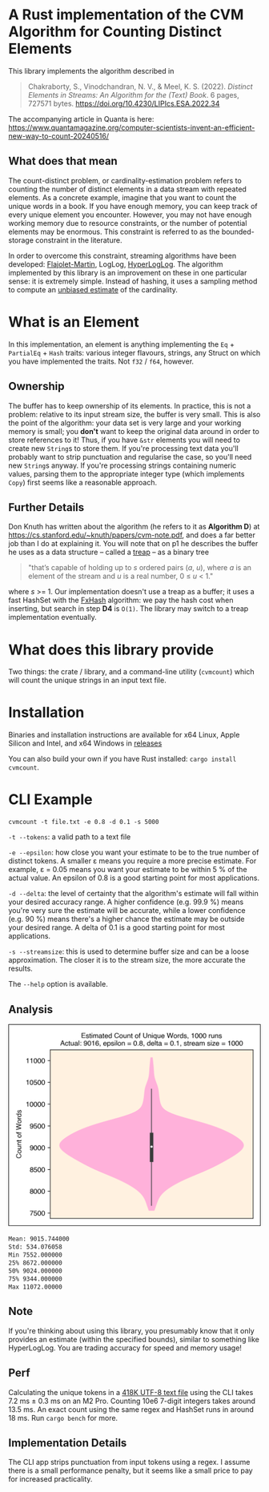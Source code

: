 # A Rust implementation of the CVM Algorithm for Counting Distinct Elements

This library implements the algorithm described in

> Chakraborty, S., Vinodchandran, N. V., & Meel, K. S. (2022). *Distinct Elements in Streams: An Algorithm for the (Text) Book*. 6 pages, 727571 bytes. https://doi.org/10.4230/LIPIcs.ESA.2022.34

The accompanying article in Quanta is here: https://www.quantamagazine.org/computer-scientists-invent-an-efficient-new-way-to-count-20240516/

## What does that mean
The count-distinct problem, or cardinality-estimation problem refers to counting the number of distinct elements in a data stream with repeated elements. As a concrete example, imagine that you want to count the unique words in a book. If you have enough memory, you can keep track of every unique element you encounter. However, you may not have enough working memory due to resource constraints, or the number of potential elements may be enormous. This constraint is referred to as the bounded-storage constraint in the literature.

In order to overcome this constraint, streaming algorithms have been developed: [Flajolet-Martin](https://en.wikipedia.org/wiki/Flajolet–Martin_algorithm), LogLog, [HyperLogLog](https://en.wikipedia.org/wiki/HyperLogLog). The algorithm implemented by this library is an improvement on these in one particular sense: it is extremely simple. Instead of hashing, it uses a sampling method to compute an [unbiased estimate](https://www.statlect.com/glossary/unbiased-estimator#:~:text=An%20estimator%20of%20a%20given,Examples) of the cardinality.

# What is an Element
In this implementation, an element is anything implementing the `Eq` + `PartialEq` + `Hash` traits: various integer flavours, strings, any Struct on which you have implemented the traits. Not `f32` / `f64`, however.

## Ownership
The buffer has to keep ownership of its elements. In practice, this is not a problem: relative to its input stream size, the buffer is very small. This is also the point of the algorithm: your data set is very large and your working memory is small; you **don't** want to keep the original data around in order to store references to it! Thus, if you have `&str` elements you will need to create new `String`s to store them. If you're processing text data you'll probably want to strip punctuation and regularise the case, so you'll need new `String`s anyway. If you're processing strings containing numeric values, parsing them to the appropriate integer type (which implements `Copy`) first seems like a reasonable approach.

## Further Details
Don Knuth has written about the algorithm (he refers to it as **Algorithm D**) at https://cs.stanford.edu/~knuth/papers/cvm-note.pdf, and does a far better job than I do at explaining it. You will note that on p1 he describes the buffer he uses as a data structure – called a [treap](https://en.wikipedia.org/wiki/Treap#:~:text=7%20External%20links-,Description,(randomly%20chosen)%20numeric%20priority.) – as a binary tree
> "that’s capable of holding up to _s_ ordered pairs (_a_, _u_), where _a_ is an element of the stream and _u_ is a real number, 0 ≤ _u_ < 1."

where _s_ >= 1. Our implementation doesn't use a treap as a buffer; it uses a fast HashSet with the [FxHash](https://docs.rs/fxhash/latest/fxhash/) algorithm: we pay the hash cost when inserting, but search in step **D4** is `O(1)`. The library may switch to a treap implementation eventually.

# What does this library provide
Two things: the crate / library, and a command-line utility (`cvmcount`) which will count the unique strings in an input text file.

# Installation
Binaries and installation instructions are available for x64 Linux, Apple Silicon and Intel, and x64 Windows in [releases](https://github.com/urschrei/cvmcount/releases)

You can also build your own if you have Rust installed: `cargo install cvmcount`.

# CLI Example

```shell
cvmcount -t file.txt -e 0.8 -d 0.1 -s 5000
```
`-t --tokens`: a valid path to a text file

`-e --epsilon`: how close you want your estimate to be to the true number of distinct tokens. A smaller ε means you require a more precise estimate. For example, ε = 0.05 means you want your estimate to be within 5 % of the actual value. An epsilon of 0.8 is a good starting point for most applications.

`-d --delta`: the level of certainty that the algorithm's estimate will fall within your desired accuracy range. A higher confidence (e.g. 99.9 %) means you're very sure the estimate will be accurate, while a lower confidence (e.g. 90 %) means there's a higher chance the estimate may be outside your desired range. A delta of 0.1 is a good starting point for most applications.

`-s --streamsize`: this is used to determine buffer size and can be a loose approximation. The closer it is to the stream size, the more accurate the results.

The `--help` option is available.

## Analysis

![](cvmcount.png)
```text
Mean: 9015.744000
Std: 534.076058
Min 7552.000000
25% 8672.000000
50% 9024.000000
75% 9344.000000
Max 11072.00000
```

## Note
If you're thinking about using this library, you presumably know that it only provides an estimate (within the specified bounds), similar to something like HyperLogLog. You are trading accuracy for speed and memory usage!

## Perf
Calculating the unique tokens in a [418K UTF-8 text file](https://www.gutenberg.org/ebooks/8492) using the CLI takes 7.2 ms ± 0.3 ms on an M2 Pro. Counting 10e6 7-digit integers takes around 13.5 ms. An exact count using the same regex and HashSet runs in around 18 ms. Run `cargo bench` for more.

## Implementation Details
The CLI app strips punctuation from input tokens using a regex. I assume there is a small performance penalty, but it seems like a small price to pay for increased practicality.

 
